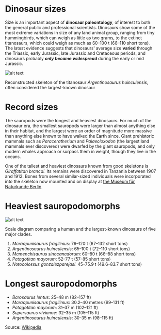 # Dinosaur sizes

Size is an important aspect of **dinosaur paleontology**, of interest to both the general public and professional scientists. Dinosaurs show some of the most extreme variations in size of any land animal group, ranging from tiny hummingbirds, which can weigh as little as two grams, to the extinct titanosaurs, which could weigh as much as 60–100 t (66–110 short tons). The latest evidence suggests that dinosaurs' average size **varied** through the Triassic, early Jurassic, late Jurassic and Cretaceous periods, and dinosaurs probably ***only became widespread*** during the early or mid Jurassic.

![alt text](https://github.com/barankarapunar/dinosaur-markdown/blob/main/figures/Museum_koenig_ausstellung_2010.jpg)
    
Reconstructed skeleton of the titanosaur *Argentinosaurus huinculensis*, often considered the largest-known dinosaur

# Record sizes

The sauropods were the longest and heaviest dinosaurs. For much of the dinosaur era, the smallest sauropods were larger than almost anything else in their habitat, and the largest were an order of magnitude more massive than anything else known to have walked the Earth since. Giant prehistoric mammals such as *Paraceratherium* and *Palaeoloxodon* (the largest land mammals ever discovered) were dwarfed by the giant sauropods, and only modern whales approach or surpass them in weight, though they live in the oceans.

One of the tallest and heaviest dinosaurs known from good skeletons is *Giraffatitan brancai*. Its remains were discovered in Tanzania between 1907 and 1912. Bones from several similar-sized individuals were incorporated into the skeleton now mounted and on display at [the Museum für Naturkunde Berlin](https://www.museumfuernaturkunde.berlin/de).

# Heaviest sauropodomorphs
![alt text](https://github.com/barankarapunar/dinosaur-markdown/blob/main/figures/Longest_dinosaur_by_clade.svg.png)

Scale diagram comparing a human and the largest-known dinosaurs of five major clades.

1. *Maraapunisaurus fragilimus*: 79–120 t (87–132 short tons)
2. *Argentinosaurus huinculensis*: 65–100 t (72–110 short tons)
3. *Mamenchisaurus sinocanadorum*: 60–80 t (66–88 short tons)
4. *Patagotitan mayorum*: 52–77 t (57–85 short tons)
5. *Notocolossus gonzalezparejasi*: 45–75.9 t (49.6–83.7 short tons)

# Longest sauropodomorphs

- *Barosaurus lentus*: 25–48 m (82–157 ft)
- *Maraapunisaurus fragilimus*: 30.2–40 metres (99–131 ft)
- *Patagotitan mayorum*: 31–37 m (102–121 ft)
- *Supersaurus vivianae*: 32–35 m (105–115 ft)
- *Argentinosaurus huinculensis*: 30–35 m (98–115 ft)

Source: [Wikipedia](https://en.m.wikipedia.org/wiki/Dinosaur_size)
